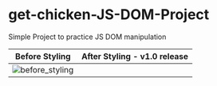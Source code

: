 # get-chicken-JS-DOM-Project
Simple Project to practice JS DOM manipulation

| Before Styling | After Styling - v1.0 release |
| --- | ---|
| ![before_styling](https://github.com/jessumguy/get-chicken-JS-DOM-Project/assets/43509228/e5515201-5b76-40ab-83ef-3fe8838eb0fd)| |


